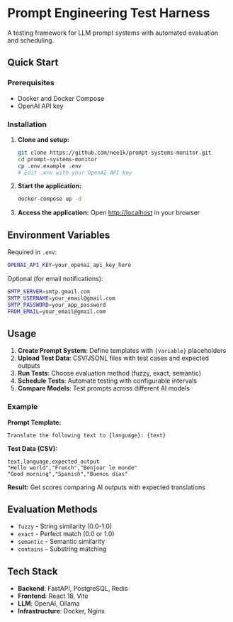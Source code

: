 # Prompt Engineering Test Harness

A testing framework for LLM prompt systems with automated evaluation and scheduling.

## Quick Start

### Prerequisites
- Docker and Docker Compose
- OpenAI API key

### Installation

1. **Clone and setup:**
   ```bash
   git clone https://github.com/nee1k/prompt-systems-monitor.git
   cd prompt-systems-monitor
   cp .env.example .env
   # Edit .env with your OpenAI API key
   ```

2. **Start the application:**
   ```bash
   docker-compose up -d
   ```

3. **Access the application:**
   Open [http://localhost](http://localhost) in your browser

## Environment Variables

Required in `.env`:
```bash
OPENAI_API_KEY=your_openai_api_key_here
```

Optional (for email notifications):
```bash
SMTP_SERVER=smtp.gmail.com
SMTP_USERNAME=your_email@gmail.com
SMTP_PASSWORD=your_app_password
FROM_EMAIL=your_email@gmail.com
```

## Usage

1. **Create Prompt System**: Define templates with `{variable}` placeholders
2. **Upload Test Data**: CSV/JSONL files with test cases and expected outputs
3. **Run Tests**: Choose evaluation method (fuzzy, exact, semantic)
4. **Schedule Tests**: Automate testing with configurable intervals
5. **Compare Models**: Test prompts across different AI models

### Example

**Prompt Template:**
```
Translate the following text to {language}: {text}
```

**Test Data (CSV):**
```csv
text,language,expected_output
"Hello world","French","Bonjour le monde"
"Good morning","Spanish","Buenos días"
```

**Result:** Get scores comparing AI outputs with expected translations

## Evaluation Methods

- `fuzzy` - String similarity (0.0-1.0)
- `exact` - Perfect match (0.0 or 1.0)
- `semantic` - Semantic similarity
- `contains` - Substring matching

## Tech Stack

- **Backend**: FastAPI, PostgreSQL, Redis
- **Frontend**: React 18, Vite
- **LLM**: OpenAI, Ollama
- **Infrastructure**: Docker, Nginx